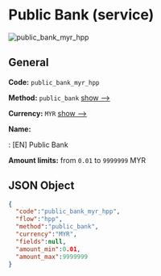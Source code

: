 
# Public Bank (service) 
![public_bank_myr_hpp](https://static.openfintech.io/payment_methods/public_bank_myr_hpp/logo.svg?w=400&c=v0.59.26#w200)  

## General 
 
**Code:** `public_bank_myr_hpp` 
 
**Method:** `public_bank` 
 [show -->](/payment-methods/public_bank/) 
 
**Currency:** `MYR` [show -->](/currencies/MYR/) 
 
**Name:** 
 
:	[EN] Public Bank 
 
**Amount limits:** from `0.01` to `9999999` MYR 

## JSON Object 

```json
{
  "code":"public_bank_myr_hpp",
  "flow":"hpp",
  "method":"public_bank",
  "currency":"MYR",
  "fields":null,
  "amount_min":0.01,
  "amount_max":9999999
}
```  
